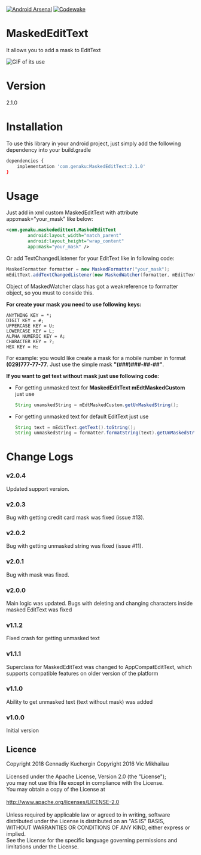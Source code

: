 [![Android Arsenal](https://img.shields.io/badge/Android%20Arsenal-MaskedEditText-green.svg?style=true)](https://android-arsenal.com/details/1/3659) [![Codewake](https://www.codewake.com/badges/ask_question.svg)](https://www.codewake.com/p/maskededittext)
# MaskedEditText

It allows you to add a mask to EditText

![GIF of its use](https://github.com/genaku/MaskedEditText/blob/master/resources/masked_edit_text.gif)

# Version

2.1.0

# Installation

To use this library in your android project, just simply add the following dependency into your build.gradle

```sh
dependencies {
    implementation 'com.genaku:MaskedEditText:2.1.0'
}
```

# Usage

Just add in xml custom MaskedEditText with attribute app:mask="your_mask" like below:

```xml
<com.genaku.maskededittext.MaskedEditText
        android:layout_width="match_parent"
        android:layout_height="wrap_content"
        app:mask="your_mask" />
```
Or add TextChangedListener for your EditText like in following code:

```java
MaskedFormatter formatter = new MaskedFormatter("your_mask");
mEditText.addTextChangedListener(new MaskedWatcher(formatter, mEditText));
```
Object of MaskedWatcher class has got a weakreference to formatter object, so you must to conside this.
 
**For create your mask you need to use following keys:**
```
ANYTHING KEY = *;
DIGIT KEY = #;
UPPERCASE KEY = U;
LOWERCASE KEY = L;
ALPHA NUMERIC KEY = A;
CHARACTER KEY = ?;
HEX KEY = H;
```

For example: you would like create a mask for a mobile number in format **(029)777-77-77**. Just use the simple mask **"(###)###-##-##"**.

**If you want to get text without mask just use following code:**
 - For getting unmasked text for **MaskedEditText mEdtMaskedCustom** just use
 
    ```java
    String unamskedString = mEdtMaskedCustom.getUnMaskedString();
    ```
 - For getting unmasked text for default EditText just use
 
    ```java
    String text = mEditText.getText().toString();
    String unmaskedString = formatter.formatString(text).getUnMaskedString();
    ```

# Change Logs

### v2.0.4

Updated support version.

### v2.0.3

Bug with getting сredit сard mask was fixed (issue #13).

### v2.0.2
 
Bug with getting unmasked string was fixed (issue #11).

### v2.0.1
 
Bug with mask was fixed.
 
### v2.0.0

Main logic was updated. Bugs with deleting and changing characters inside masked EditText was fixed

### v1.1.2

Fixed crash for getting unmasked text

### v1.1.1

Superclass for MaskedEditText was changed to AppCompatEditText, which supports compatible features on older version of the platform

### v1.1.0

Ability to get unmasked text (text without mask) was added

### v1.0.0

Initial version

## Licence
Copyright 2018 Gennadiy Kuchergin
Copyright 2016 Vic Mikhailau<br />
<br />
Licensed under the Apache License, Version 2.0 (the "License");<br />
you may not use this file except in compliance with the License.<br />
You may obtain a copy of the License at<br />
<br />
   http://www.apache.org/licenses/LICENSE-2.0<br />
<br />
Unless required by applicable law or agreed to in writing, software<br />
distributed under the License is distributed on an "AS IS" BASIS,<br />
WITHOUT WARRANTIES OR CONDITIONS OF ANY KIND, either express or implied.<br />
See the License for the specific language governing permissions and<br />
limitations under the License.

